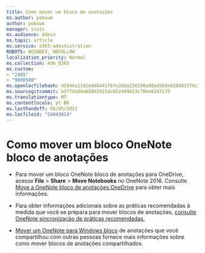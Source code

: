 ```yaml
---
title: Como mover um bloco de anotações
ms.author: pebaum
author: pebaum
manager: scotv
ms.audience: Admin
ms.topic: article
ms.service: o365-administration
ROBOTS: NOINDEX, NOFOLLOW
localization_priority: Normal
ms.collection: Adm_O365
ms.custom:
- "2495"
- "9000580"
ms.openlocfilehash: d2846a1102e4d6441f6fe288a338190a98ad568e0204835f0c1e1f4ea634cf56
ms.sourcegitcommit: b5f7da89a650d2915dc652449623c78be6247175
ms.translationtype: MT
ms.contentlocale: pt-BR
ms.lasthandoff: 08/05/2021
ms.locfileid: "54043014"
---
```

# <a name="how-to-move-a-onenote-notebook"></a>Como mover um bloco OneNote bloco de anotações

* Para mover um bloco OneNote bloco de anotações para OneDrive, acesse **File**  >  **Share**  >  **Move Notebooks** no OneNote 2016. Consulte [Move a OneNote bloco de anotações OneDrive](https://support.office.com/article/Move-a-OneNote-notebook-to-OneDrive-0af0a141-0bdf-49ab-9e50-45dbcca44082) para obter mais informações.

* Para obter informações adicionais sobre as práticas recomendadas à medida que você se prepara para mover blocos de anotações, [consulte OneNote sincronização de práticas recomendadas.](https://support.microsoft.com/help/2819334/onenote-syncing-best-practices)

* [Mover um OneNote para Windows bloco](https://support.office.com/article/Move-a-OneNote-for-Windows-notebook-that-you-ve-shared-with-others-56c7659e-1850-49a6-8874-e2db6b440cd4) de anotações que você compartilhou com outras pessoas fornece mais informações sobre como mover blocos de anotações compartilhados.
